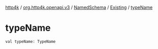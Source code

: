 [http4k](../../../index.md) / [org.http4k.openapi.v3](../../index.md) / [NamedSchema](../index.md) / [Existing](index.md) / [typeName](./type-name.md)

# typeName

`val typeName: TypeName`